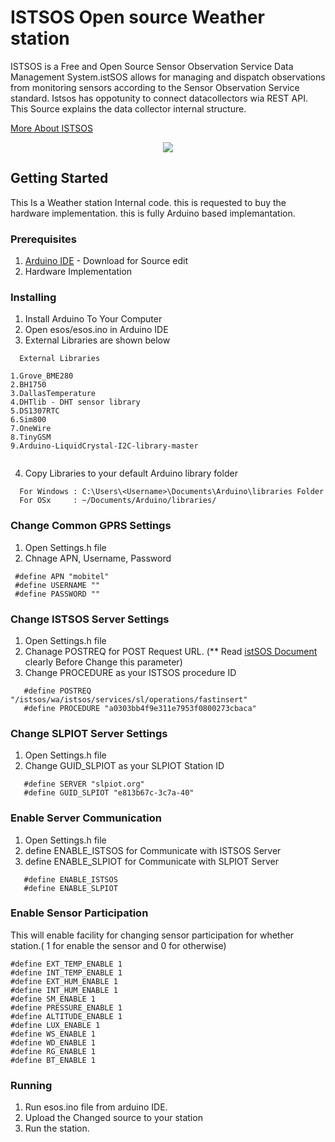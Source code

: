 # ISTSOS Open source Weather station

ISTSOS is a Free and Open Source Sensor Observation Service Data Management System.istSOS allows for 
managing and dispatch observations from monitoring sensors according to the Sensor Observation Service standard.
Istsos has oppotunity to connect datacollectors wia REST API. This Source explains the data collector internal structure.

 [More About ISTSOS](http://istsos.org/en/latest/doc/index.html)
 
 <p align="center">
  <img src="https://github.com/HarithKK/ISTSOS/blob/master/img.png"/>
 </p>
 
## Getting Started

This Is a Weather station Internal code. this is requested to buy the hardware implementation. this is fully Arduino based implemantation.

### Prerequisites

1. [Arduino IDE](https://www.arduino.cc/en/Main/Software) - Download for Source edit
2. Hardware Implementation

### Installing

1. Install Arduino To Your Computer
2. Open esos/esos.ino in Arduino IDE
3. External Libraries are shown below
```
  External Libraries
  ```
    1.Grove_BME280
    2.BH1750
    3.DallasTemperature
    4.DHTlib - DHT sensor library
    5.DS1307RTC
    6.Sim800
    7.OneWire
    8.TinyGSM
    9.Arduino-LiquidCrystal-I2C-library-master
  ```
```

4. Copy Libraries to your default Arduino library folder
  ```
    For Windows : C:\Users\<Username>\Documents\Arduino\libraries Folder
    For OSx     : ~/Documents/Arduino/libraries/
  ```
### Change Common GPRS Settings

1. Open Settings.h file 
2. Chnage APN, Username, Password
 ```
  #define APN "mobitel"
  #define USERNAME ""
  #define PASSWORD ""
 ```
### Change ISTSOS Server Settings

1. Open Settings.h file 
2. Chanage POSTREQ for POST Request URL. (** Read [istSOS Document](http://istsos.org/en/latest/doc/) clearly Before Change this     parameter)
3. Change PROCEDURE as your ISTSOS procedure ID

```
   #define POSTREQ "/istsos/wa/istsos/services/sl/operations/fastinsert"
   #define PROCEDURE "a0303bb4f9e311e7953f0800273cbaca"

```
### Change SLPIOT Server Settings

1. Open Settings.h file 
2. Change GUID_SLPIOT as your SLPIOT Station ID

```
   #define SERVER "slpiot.org"
   #define GUID_SLPIOT "e813b67c-3c7a-40"
```

### Enable Server Communication

1. Open Settings.h file 
2. define ENABLE_ISTSOS for Communicate with ISTSOS Server
3. define ENABLE_SLPIOT  for Communicate with SLPIOT Server 

```
   #define ENABLE_ISTSOS 
   #define ENABLE_SLPIOT 
```

### Enable Sensor Participation

This will enable facility for changing sensor participation for whether station.( 1 for enable the sensor and 0 for otherwise)

```
#define EXT_TEMP_ENABLE 1
#define INT_TEMP_ENABLE 1
#define EXT_HUM_ENABLE 1
#define INT_HUM_ENABLE 1
#define SM_ENABLE 1
#define PRESSURE_ENABLE 1
#define ALTITUDE_ENABLE 1
#define LUX_ENABLE 1
#define WS_ENABLE 1
#define WD_ENABLE 1
#define RG_ENABLE 1
#define BT_ENABLE 1

```

### Running 

1. Run esos.ino file from arduino IDE.
2. Upload the Changed source to your station
3. Run the station.

